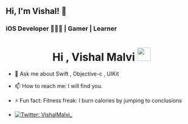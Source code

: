 ## Hi, I'm Vishal! 👋
### iOS Developer 🧑🏽‍💻 | Gamer | Learner

<h1 align="center"><b>Hi , Vishal Malvi </b><img src="https://media.giphy.com/media/hvRJCLFzcasrR4ia7z/giphy.gif" width="35"></h1>


- 💬 Ask me about Swift , Objective-c , UIKit
- 📫 How to reach me: I will find you.
- ⚡ Fun fact: Fitness freak: I burn calories by jumping to conclusions


- [![Twitter: VishalMalvi_](https://img.shields.io/twitter/follow/VishalMalvi_?style=social)](https://twitter.com/VishalMalvi_)

